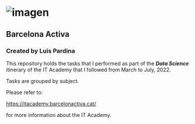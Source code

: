 # ![imagen](https://user-images.githubusercontent.com/102036577/180415749-17dd26ea-fb8a-4727-893a-444350e68c1b.png)
## Barcelona Activa
### Created by Luis Pardina 

This repository holds the tasks that I performed as part of the ***Data Science*** itinerary of the IT Academy that I followed from March to July, 2022.

Tasks are grouped by subject.

Please refer to:

https://itacademy.barcelonactiva.cat/

for more information about the IT Academy.
